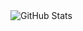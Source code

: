 <picture decoding="async" loading="lazy">
  <source media="(prefers-color-scheme: light)" srcset="https://raw.githubusercontent.com/Erick-C418/output/github-stats?theme=fuji">
  <source media="(prefers-color-scheme: dark)" srcset="https://raw.githubusercontent.com/Erick-C418/output/github-stats-dark?screen_effect=true">
  <img alt="GitHub Stats" src="https://pixel-profile-ui.vercel.app/api/github-stats?username=Erick-C418&screen_effect=true&include_all_commits=true&pixelate_avatar=true&background=linear-gradient%280deg%2C+%232e222fFF+0%25%2C+%2345293fFF+100%25%29+&color=%23e83b3bFF">
</picture>


